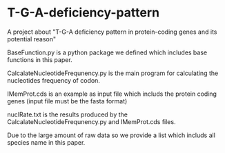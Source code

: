 # T-G-A-deficiency-pattern
A project about "T-G-A deficiency pattern in protein-coding genes and its potential reason"

BaseFunction.py is a python package we defined which includes base functions in this paper.

CalcalateNucleotideFrequnency.py is the main program for calculating the nucleotides frequency of codon.

IMemProt.cds is an example as input file which includs the protein coding genes (input file must be the fasta format)

nuclRate.txt is the results produced by the CalcalateNucleotideFrequnency.py and IMemProt.cds files.


Due to the large amount of raw data so we provide a list which includs all species name in this paper. 
